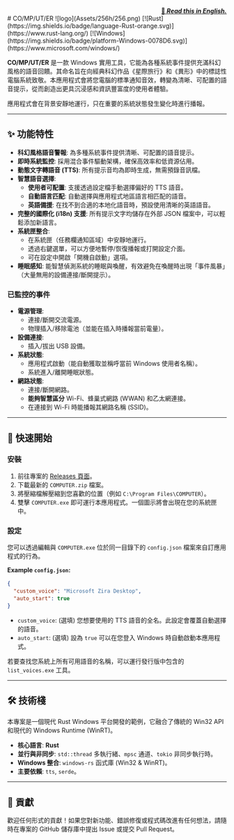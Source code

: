 <div align="right"><strong><a href="README.md">📄 <em>Read this in English.</em></a></strong></div>
# CO/MP/UT/ER
![logo](Assets/256h/256.png) 
[![Rust](https://img.shields.io/badge/language-Rust-orange.svg)](https://www.rust-lang.org/)
[![Windows](https://img.shields.io/badge/platform-Windows-0078D6.svg)](https://www.microsoft.com/windows/)

**CO/MP/UT/ER** 是一款 Windows 實用工具，它能為各種系統事件提供充滿科幻風格的語音回饋。其命名旨在向經典科幻作品《星際旅行》和《異形》中的標誌性電腦系統致敬。本應用程式會將您電腦的標準通知音效，轉變為清晰、可配置的語音提示，從而創造出更具沉浸感和資訊豐富度的使用者體驗。

應用程式會在背景安靜地運行，只在重要的系統狀態發生變化時進行播報。

---

## ✨ 功能特性

- **科幻風格語音警報**: 為多種系統事件提供清晰、可配置的語音提示。
- **即時系統監控**: 採用混合事件驅動架構，確保高效率和低資源佔用。
- **動態文字轉語音 (TTS)**: 所有提示音均為即時生成，無需預錄音訊檔。
- **智慧語音選擇**:
    - **使用者可配置**: 支援透過設定檔手動選擇偏好的 TTS 語音。
    - **自動語言匹配**: 自動選擇與應用程式地區語言相匹配的語音。
    - **英語備援**: 在找不到合適的本地化語音時，預設使用清晰的英語語音。
- **完整的國際化 (i18n) 支援**: 所有提示文字均儲存在外部 JSON 檔案中，可以輕鬆添加新語言。
- **系統匣整合**:
    - 在系統匣（任務欄通知區域）中安靜地運行。
    - 透過右鍵選單，可以方便地暫停/恢復播報或打開設定介面。
    - 可在設定中開啟「開機自啟動」選項。
- **睡眠感知**: 能智慧偵測系統的睡眠與喚醒，有效避免在喚醒時出現「事件風暴」（大量無用的設備連接/斷開提示）。

### 已監控的事件
- **電源管理**:
    - 連接/斷開交流電源。
    - 物理插入/移除電池（並能在插入時播報當前電量）。
- **設備連接**:
    - 插入/拔出 USB 設備。
- **系統狀態**:
    - 應用程式啟動（能自動獲取並稱呼當前 Windows 使用者名稱）。
    - 系統進入/離開睡眠狀態。
- **網路狀態**:
    - 連接/斷開網路。
    - **能夠智慧區分** Wi-Fi、蜂巢式網路 (WWAN) 和乙太網連接。
    - 在連接到 Wi-Fi 時能播報其網路名稱 (SSID)。

---

## 🚀 快速開始

### 安裝
1.  前往專案的 [Releases 頁面](https://github.com/ECeternalcat/CO-MP-UT-ER/releases)。
2.  下載最新的 `COMPUTER.zip` 檔案。
3.  將壓縮檔解壓縮到您喜歡的位置（例如 `C:\Program Files\COMPUTER`）。
4.  雙擊 `COMPUTER.exe` 即可運行本應用程式。一個圖示將會出現在您的系統匣中。

### 設定
您可以透過編輯與 `COMPUTER.exe` 位於同一目錄下的 `config.json` 檔案來自訂應用程式的行為。

**Example `config.json`:**
```json
{
  "custom_voice": "Microsoft Zira Desktop",
  "auto_start": true
}
```
- `custom_voice`: (選填) 您想要使用的 TTS 語音的全名。此設定會覆蓋自動選擇的語音。
- `auto_start`: (選填) 設為 `true` 可以在您登入 Windows 時自動啟動本應用程式。

若要查找您系統上所有可用語音的名稱，可以運行發行版中包含的 `list_voices.exe` 工具。

---

## 🛠️ 技術棧

本專案是一個現代 Rust Windows 平台開發的範例，它融合了傳統的 Win32 API 和現代的 Windows Runtime (WinRT)。

- **核心語言**: **Rust**
- **並行與非同步**: `std::thread` 多執行緒、`mpsc` 通道、`tokio` 非同步執行時。
- **Windows 整合**: `windows-rs` 函式庫 (Win32 & WinRT)。
- **主要依賴**: `tts`, `serde`。

---

## 🤝 貢獻

歡迎任何形式的貢獻！如果您對新功能、錯誤修復或程式碼改進有任何想法，請隨時在專案的 GitHub 儲存庫中提出 Issue 或提交 Pull Request。
